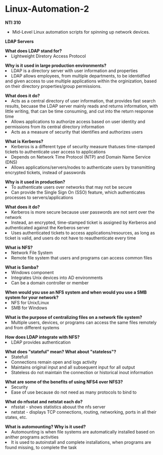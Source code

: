 # Linux-Automation-2
<b>NTI 310</b>
<ul>
<li>Mid-Level Linux automation scripts for spinning up network devices.</li>
</ul>
<b>LDAP Servers</b>
<ul></ul>
<b>What does LDAP stand for?</b>
<li>Lightweight Diretory Access Protocol</li>
<ul></ul>
<b>Why is it used in large production environments?</b>
<li>LDAP is a directory server with user information and properties</li>
<li>LDAP allows employees, from multiple departments, to be identidfied and given access to use multiple applications within the orginization, based on their directory properties/group permissions.</li>
<ul></ul>
<b>What does it do?</b>
<li>Acts as a central directory of user information, that provides fast search results, becuase the LDAP server mainly reads and returns information, with little writing, that can be time consuming, and cut into the return response time</li>
<li>Allows applications to authorize access based on user identity and permissions from its central directory information</li>
<li>Acts as a measure of security that identifies and authorizes users</li>
<ul></ul>
<b>What is Kerberos?</b>
<li>Kerberos is a different type of security measure thatuses time-stamped tickets to authenticate user access to applications</li>
<li>Depends on Network Time Protocol (NTP) and Domain Name Service (DNS)</li>
<li>Allows applications/servers/nodes to authenticate users by transmitting encrypted tickets, instead of passwords</li>
<ul></ul>
<b>Why is it used in production?</b>
<li>To authenticate users over networks that may not be secure</li>
<li>Can provide the Single Sign On (SSO) feature, which authenticates processes to servers/applications</li>
<ul></ul>
<b>What does it do?</b>
<li>Kerberos is more secure because user passwords are not sent over the network</li>
<li>Instead, an encrypted, time-stamped ticket is assigned by Kerberos and authenticated against the Kerberos server</li>
<li>Uses authenticated tickets to access applications/resources, as long as ticket is valid, and users do not have to reauthenticate every time</li>
<ul></ul>
<b>What is NFS?</b>
<li>Network File System</li>
<li>Remote file system that users and programs can access common files</li>
<ul></ul>
<b>What is Samba?</b>
<li>Windows component</li>
<li>Integrates Unix devices into AD environments</li>
<li>Can be a domain controller or member</li>
<ul></ul>
<b>When would you use an NFS system and when would you use a SMB system for your network?</b>
<li>NFS for Unix/Linux</li>
<li>SMB for Windows</li>
<ul></ul>
<b>What is the purpose of centralizing files on a network file system?</b>
<li>Multiple users, devices, or programs can access the same files remotely and from different systems</li>
<ul></ul>
<b>How does LDAP integrate with NFS?</b>
<li>LDAP provides authentication</li>
<ul></ul>
<b>What does "stateful" mean?  What about "stateless"?</b>
<li>Statefull</li>
  <li>Connections remain open and logs activity</li>
  <li>Maintains original input and all subsequent input for all output</li>
  <li>Stateless do not maintain the connection or historical inout information</li>
<ul></ul>
<b>What are some of the benefits of using NFS4 over NFS3?</b>
<li>Security</li>
<li>Ease of use because do not need as many protocols to bind to</li>
<ul></ul>
<b>What do nfsstat and netstat each do?</b>
<li>nfsstat - shows statistics abouut the nfs server</li>
<li>netstat - displays TCP connections, routing, networking, ports in all their states, etc.</li>
<ul></ul>
<b>What is automounting?  Why is it used?</b>
<li>Automounting is when file systems are automatically installed based on anither programs activities</li>
<li>It is used to autoinstall and complete installations, when programs are found missing, to complete the task</li>
